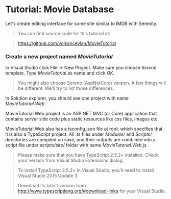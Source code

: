 
# Tutorial: Movie Database

Let's create editing interface for some site similar to IMDB with Serenity.

> You can find source code for this tutorial at: 

> https://github.com/volkanceylan/MovieTutorial



### Create a new project named *MovieTutorial*

In Visual Studio click File -> New Project. Make sure you choose *Serene* template. Type *MovieTutorial* as name and click *OK*.

> You might also choose Serene (AspNetCore) version. A few things will be different. We'll try to list those differences.

In Solution explorer, you should see one project with name *MovieTutorial.Web*.

MovieTutorial.Web project is an ASP.NET MVC (or Core) application that contains server side code plus static resources like css files, images etc. 

MovieTutorial.Web also has a tsconfig.json file at root, which specifies that it is also a TypeScript project. All *.ts* files under *Modules/* and *Scripts/* directories are compiled on save, and their outputs are combined into a script file under *scripts/site/* folder with name *MovieTutorial.Web.js*.

> Please make sure that you have TypeScript 2.5.2+ installed. Check your version from Visual Studio Extensions dialog.

> To install TypeScript 2.5.2+ in Visual Studio, you'll need to install Visual Studio 2015 Update 3.
> 
> Download its latest version from http://www.typescriptlang.org/#download-links for your Visual Studio.
